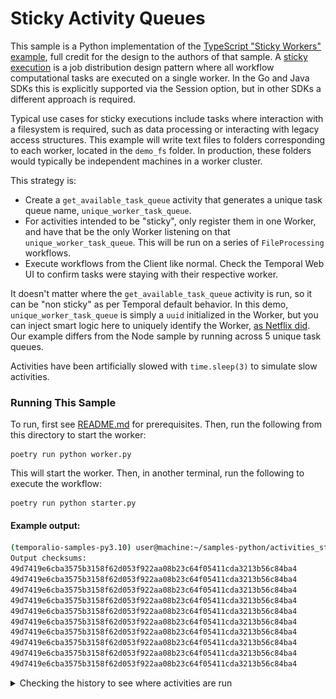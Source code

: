 # Sticky Activity Queues

This sample is a Python implementation of the [TypeScript "Sticky Workers" example](https://github.com/temporalio/samples-typescript/tree/main/activities-sticky-queues), full credit for the design to the authors of that sample. A [sticky execution](https://docs.temporal.io/tasks#sticky-execution) is a job distribution design pattern where all workflow computational tasks are executed on a single worker. In the Go and Java SDKs this is explicitly supported via the Session option, but in other SDKs a different approach is required. 

Typical use cases for sticky executions include tasks where interaction with a filesystem is required, such as data processing or interacting with legacy access structures. This example will write text files to folders corresponding to each worker, located in the `demo_fs` folder. In production, these folders would typically be independent machines in a worker cluster.

This strategy is:
- Create a `get_available_task_queue` activity that generates a unique task queue name, `unique_worker_task_queue`.
- For activities intended to be "sticky", only register them in one Worker, and have that be the only Worker listening on that `unique_worker_task_queue`. This will be run on a series of `FileProcessing` workflows.
- Execute workflows from the Client like normal. Check the Temporal Web UI to confirm tasks were staying with their respective worker.

It doesn't matter where the `get_available_task_queue` activity is run, so it can be "non sticky" as per Temporal default behavior. In this demo, `unique_worker_task_queue` is simply a `uuid` initialized in the Worker, but you can inject smart logic here to uniquely identify the Worker, [as Netflix did](https://community.temporal.io/t/using-dynamic-task-queues-for-traffic-routing/3045). Our example differs from the Node sample by running across 5 unique task queues.

Activities have been artificially slowed with `time.sleep(3)` to simulate slow activities.

### Running This Sample

To run, first see [README.md](../README.md) for prerequisites. Then, run the following from this directory to start the
worker:

    poetry run python worker.py

This will start the worker. Then, in another terminal, run the following to execute the workflow:

    poetry run python starter.py

#### Example output:

```bash
(temporalio-samples-py3.10) user@machine:~/samples-python/activities_sticky_queues$ poetry run python starter.py 
Output checksums:
49d7419e6cba3575b3158f62d053f922aa08b23c64f05411cda3213b56c84ba4
49d7419e6cba3575b3158f62d053f922aa08b23c64f05411cda3213b56c84ba4
49d7419e6cba3575b3158f62d053f922aa08b23c64f05411cda3213b56c84ba4
49d7419e6cba3575b3158f62d053f922aa08b23c64f05411cda3213b56c84ba4
49d7419e6cba3575b3158f62d053f922aa08b23c64f05411cda3213b56c84ba4
49d7419e6cba3575b3158f62d053f922aa08b23c64f05411cda3213b56c84ba4
49d7419e6cba3575b3158f62d053f922aa08b23c64f05411cda3213b56c84ba4
49d7419e6cba3575b3158f62d053f922aa08b23c64f05411cda3213b56c84ba4
49d7419e6cba3575b3158f62d053f922aa08b23c64f05411cda3213b56c84ba4
49d7419e6cba3575b3158f62d053f922aa08b23c64f05411cda3213b56c84ba4
```

<details>
<summary>Checking the history to see where activities are run</summary>
All activities for the one workflow are running against the same task queue, which corresponds to unique workers:

![image](./static/all-activitites-on-same-task-queue.png)

</details>


